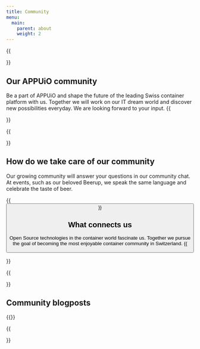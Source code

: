 ```yaml
---
title: Community
menu:
  main:
    parent: about
    weight: 2
---
```


{{<section class="darkblue">}}
# Our APPUiO community
Be a part of APPUiO and shape the future of the leading Swiss container platform with us. Together we will work on our IT dream world and discover new possibilities everyday. We are looking forward to your input.
{{</section>}}

{{<section>}}
## How do we take care of our community
Our growing community will answer your questions in our community chat. At events, such as our beloved Beerup, we speak the same language and celebrate the taste of beer.

{{<button href="https://community.appuio.ch" icon="fab fa-rocketchat" title="Community Chat" target="_blank" class="is-dark is-rounded mb-4">}}

## What connects us
Open Source technologies in the container world fascinate us. Together we pursue the goal of becoming the most enjoyable container community in Switzerland.
{{</section>}}

{{<section class="cyan">}}

## Community blogposts
{{<latest-blogposts community="true">}}

{{</section>}}